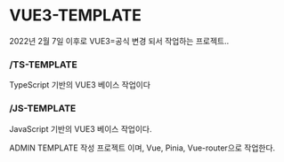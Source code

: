 # VUE3-TEMPLATE

2022년 2월 7일 이후로 VUE3=공식 변경 되서 작업하는 프로젝트..

### /TS-TEMPLATE
TypeScript 기반의 VUE3 베이스 작업이다

### /JS-TEMPLATE
JavaScript 기반의 VUE3 베이스 작업이다.

ADMIN TEMPLATE 작성 프로젝트 이며, Vue, Pinia, Vue-router으로 작업한다.

